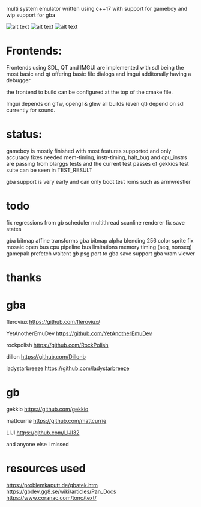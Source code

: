 multi system emulator written using c++17 with support for gameboy and wip support for gba


![alt text](https://raw.githubusercontent.com/destoer/destoer-emu/master/pics/qt.png)
![alt text](https://raw.githubusercontent.com/destoer/destoer-emu/master/pics/sdl.png)
![alt text](https://raw.githubusercontent.com/destoer/destoer-emu/master/pics/imgui.png)

# Frontends:

Frontends using SDL, QT and IMGUI are implemented
with sdl being the most basic and qt offering basic file dialogs
and imgui additonally having a debugger

the frontend to build can be configured at the top of the cmake file.

Imgui depends on glfw, opengl & glew
all builds (even qt) depend on sdl currently for sound.

# status: 
gameboy is mostly finished with most features supported and only accuracy fixes needed
mem-timing, instr-timing, halt_bug and cpu_instrs are passing from blarggs tests
and the current test passes of gekkios test suite can be seen in TEST_RESULT

gba support is very early and can only boot test roms such as armwrestler


# todo

fix regressions from gb scheduler 
multithread scanline renderer
fix save states

gba bitmap affine transforms
gba bitmap alpha blending
256 color sprite fix
mosaic
open bus
cpu pipeline
bus limitations
memory timing (seq, nonseq)
gamepak prefetch
waitcnt
gb psg port to gba
save support
gba vram viewer

# thanks

# gba
fleroviux https://github.com/fleroviux/

YetAnotherEmuDev https://github.com/YetAnotherEmuDev

rockpolish https://github.com/RockPolish

dillon https://github.com/Dillonb

ladystarbreeze https://github.com/ladystarbreeze

# gb
gekkio https://github.com/gekkio

mattcurrie https://github.com/mattcurrie

LIJI https://github.com/LIJI32

and anyone else i missed

# resources used
https://problemkaputt.de/gbatek.htm
https://gbdev.gg8.se/wiki/articles/Pan_Docs
https://www.coranac.com/tonc/text/